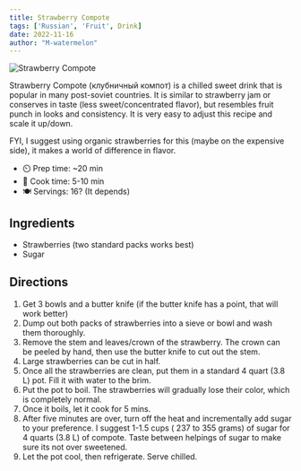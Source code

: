 ```yaml
---
title: Strawberry Compote
tags: ['Russian', 'Fruit', Drink]
date: 2022-11-16
author: "M-watermelon"
---
```

![Strawberry Compote](/pix/glass-of-compote.webp)

Strawberry Compote (клубничный компот) is a chilled sweet drink that is popular in many post-soviet countries. It is
similar to strawberry jam or conserves in taste (less sweet/concentrated flavor), but resembles fruit punch in looks and
consistency. It is very easy to adjust this recipe and scale it up/down.

FYI, I suggest using organic strawberries for this (maybe on the expensive side), it makes a world of difference in
flavor.

- ⏲️ Prep time: ~20 min
- 🍳 Cook time: 5-10 min
- 🍽️ Servings: 16? (It depends)

## Ingredients

- Strawberries (two standard packs works best)
- Sugar

## Directions

1. Get 3 bowls and a butter knife (if the butter knife has a point, that will work better)
2. Dump out both packs of strawberries into a sieve or bowl and wash them thoroughly.
3. Remove the stem and leaves/crown of the strawberry. The crown can be peeled by hand, then use the butter knife to cut
   out the stem.
4. Large strawberries can be cut in half.
5. Once all the strawberries are clean, put them in a standard 4 quart (3.8 L) pot. Fill it with water to the brim.
6. Put the pot to boil. The strawberries will gradually lose their color, which is completely normal.
7. Once it boils, let it cook for 5 mins.
8. After five minutes are over, turn off the heat and incrementally add sugar to your preference. I suggest 1-1.5 cups (
   237 to 355 grams) of sugar for 4 quarts (3.8 L) of compote. Taste between helpings of sugar to make sure its not
   over sweetened.
9. Let the pot cool, then refrigerate. Serve chilled.
